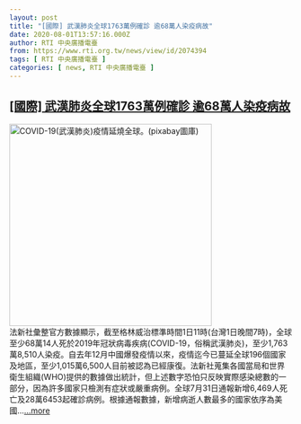 ```yaml
---
layout: post
title: "[國際] 武漢肺炎全球1763萬例確診 逾68萬人染疫病故"
date: 2020-08-01T13:57:16.000Z
author: RTI 中央廣播電臺
from: https://www.rti.org.tw/news/view/id/2074394
tags: [ RTI 中央廣播電臺 ]
categories: [ news, RTI 中央廣播電臺 ]
---
```

<!--1596290236000-->
[[國際] 武漢肺炎全球1763萬例確診 逾68萬人染疫病故](https://www.rti.org.tw/news/view/id/2074394)
------

<div>
<img src="https://static.rti.org.tw/assets/thumbnails/2020/07/07/2fb84aec3ab0bb69f965ce70cc6f855b.jpg" width="360" alt="COVID-19(武漢肺炎)疫情延燒全球。(pixabay圖庫)" title="COVID-19(武漢肺炎)疫情延燒全球。(pixabay圖庫)"><br>法新社彙整官方數據顯示，截至格林威治標準時間1日11時(台灣1日晚間7時)，全球至少68萬14人死於2019年冠狀病毒疾病(COVID-19，俗稱武漢肺炎)，至少1,763萬8,510人染疫。自去年12月中國爆發疫情以來，疫情迄今已蔓延全球196個國家及地區，至少1,015萬6,500人目前被認為已經康復。法新社蒐集各國當局和世界衛生組織(WHO)提供的數據做出統計，但上述數字恐怕只反映實際感染總數的一部分，因為許多國家只檢測有症狀或嚴重病例。全球7月31日通報新增6,469人死亡及28萬6453起確診病例。根據通報數據，新增病逝人數最多的國家依序為美國...<a target="_blank" href="https://www.rti.org.tw/news/view/id/2074394">...more</a>
</div>
